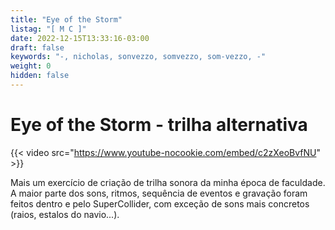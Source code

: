 ```yaml
---
title: "Eye of the Storm"
listag: "[ M C ]"
date: 2022-12-15T13:33:16-03:00
draft: false
keywords: "-, nicholas, sonvezzo, somvezzo, som-vezzo, -"
weight: 0
hidden: false
---
```

# Eye of the Storm - trilha alternativa

{{< video src="https://www.youtube-nocookie.com/embed/c2zXeoBvfNU" >}}

Mais um exercício de criação de trilha sonora da minha época de faculdade. A maior parte dos sons, ritmos, sequência de eventos e gravação foram feitos dentro e pelo SuperCollider, com exceção de sons mais concretos (raios, estalos do navio...).